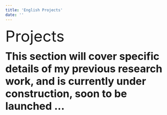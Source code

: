 ```yaml
---
title: 'English Projects'
date: ''
---
```


<font size="7">Projects</font>

<font size="6">**This section will cover specific details of my previous research work, and is currently under construction, soon to be launched ...**</font>